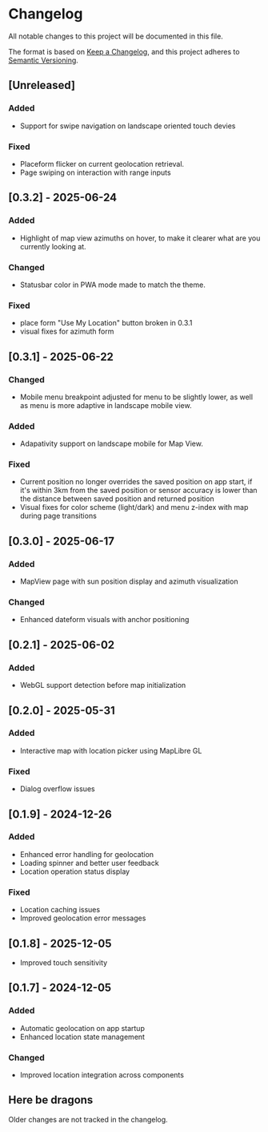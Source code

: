# Changelog

All notable changes to this project will be documented in this file.

The format is based on [Keep a Changelog](https://keepachangelog.com/en/1.1.0/),
and this project adheres to [Semantic Versioning](https://semver.org/spec/v2.0.0.html).

## [Unreleased]

### Added

- Support for swipe navigation on landscape oriented touch devies

### Fixed

- Placeform flicker on current geolocation retrieval.
- Page swiping on interaction with range inputs

## [0.3.2] - 2025-06-24

### Added

- Highlight of map view azimuths on hover, to make it clearer what are you
  currently looking at.

### Changed

- Statusbar color in PWA mode made to match the theme.

### Fixed

- place form "Use My Location" button broken in 0.3.1
- visual fixes for azimuth form

## [0.3.1] - 2025-06-22

### Changed

- Mobile menu breakpoint adjusted for menu to be slightly lower, as well as menu
  is more adaptive in landscape mobile view.

### Added

- Adapativity support on landscape mobile for Map View.

### Fixed

- Current position no longer overrides the saved position on app start, if it's
  within 3km from the saved position or sensor accuracy is lower than the
  distance between saved position and returned position
- Visual fixes for color scheme (light/dark) and menu z-index with map during
  page transitions

## [0.3.0] - 2025-06-17

### Added

- MapView page with sun position display and azimuth visualization

### Changed

- Enhanced dateform visuals with anchor positioning

## [0.2.1] - 2025-06-02

### Added

- WebGL support detection before map initialization

## [0.2.0] - 2025-05-31

### Added

- Interactive map with location picker using MapLibre GL

### Fixed

- Dialog overflow issues

## [0.1.9] - 2024-12-26

### Added

- Enhanced error handling for geolocation
- Loading spinner and better user feedback
- Location operation status display

### Fixed

- Location caching issues
- Improved geolocation error messages

## [0.1.8] - 2025-12-05

- Improved touch sensitivity

## [0.1.7] - 2024-12-05

### Added

- Automatic geolocation on app startup
- Enhanced location state management

### Changed

- Improved location integration across components

## Here be dragons

Older changes are not tracked in the changelog.
